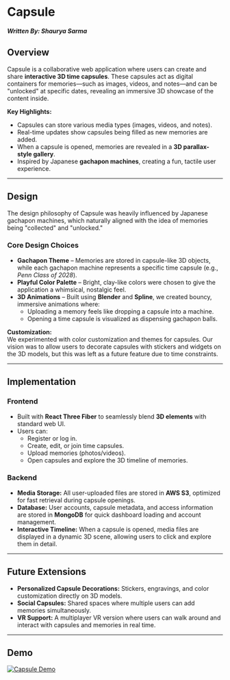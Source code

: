 # Capsule 
**_Written By: Shaurya Sarma_**  

## Overview

Capsule is a collaborative web application where users can create and share **interactive 3D time capsules**. These capsules act as digital containers for memories—such as images, videos, and notes—and can be "unlocked" at specific dates, revealing an immersive 3D showcase of the content inside.

**Key Highlights:**
- Capsules can store various media types (images, videos, and notes).
- Real-time updates show capsules being filled as new memories are added.
- When a capsule is opened, memories are revealed in a **3D parallax-style gallery**.
- Inspired by Japanese **gachapon machines**, creating a fun, tactile user experience.

---

## Design

The design philosophy of Capsule was heavily influenced by Japanese gachapon machines, which naturally aligned with the idea of memories being "collected" and "unlocked."

### **Core Design Choices**
- **Gachapon Theme** – Memories are stored in capsule-like 3D objects, while each gachapon machine represents a specific time capsule (e.g., *Penn Class of 2028*).
- **Playful Color Palette** – Bright, clay-like colors were chosen to give the application a whimsical, nostalgic feel.
- **3D Animations** – Built using **Blender** and **Spline**, we created bouncy, immersive animations where:
  - Uploading a memory feels like dropping a capsule into a machine.
  - Opening a time capsule is visualized as dispensing gachapon balls.

**Customization:**  
We experimented with color customization and themes for capsules. Our vision was to allow users to decorate capsules with stickers and widgets on the 3D models, but this was left as a future feature due to time constraints.

---

## Implementation

### **Frontend**
- Built with **React Three Fiber** to seamlessly blend **3D elements** with standard web UI.
- Users can:
  - Register or log in.
  - Create, edit, or join time capsules.
  - Upload memories (photos/videos).
  - Open capsules and explore the 3D timeline of memories.

### **Backend**
- **Media Storage:** All user-uploaded files are stored in **AWS S3**, optimized for fast retrieval during capsule openings.
- **Database:** User accounts, capsule metadata, and access information are stored in **MongoDB** for quick dashboard loading and account management.
- **Interactive Timeline:** When a capsule is opened, media files are displayed in a dynamic 3D scene, allowing users to click and explore them in detail.

---

## Future Extensions

- **Personalized Capsule Decorations:** Stickers, engravings, and color customization directly on 3D models.
- **Social Capsules:** Shared spaces where multiple users can add memories simultaneously.
- **VR Support:** A multiplayer VR version where users can walk around and interact with capsules and memories in real time.

---

## Demo

[![Capsule Demo](https://img.youtube.com/vi/VcS-ikD9YmM/0.jpg)](https://www.youtube.com/embed/VcS-ikD9YmM)

